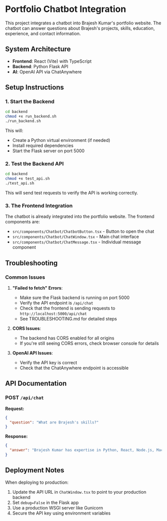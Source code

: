 # Portfolio Chatbot Integration

This project integrates a chatbot into Brajesh Kumar's portfolio website. The chatbot can answer questions about Brajesh's projects, skills, education, experience, and contact information.

## System Architecture

- **Frontend**: React (Vite) with TypeScript
- **Backend**: Python Flask API
- **AI**: OpenAI API via ChatAnywhere

## Setup Instructions

### 1. Start the Backend

```bash
cd backend
chmod +x run_backend.sh
./run_backend.sh
```

This will:
- Create a Python virtual environment (if needed)
- Install required dependencies
- Start the Flask server on port 5000

### 2. Test the Backend API

```bash
cd backend
chmod +x test_api.sh
./test_api.sh
```

This will send test requests to verify the API is working correctly.

### 3. The Frontend Integration

The chatbot is already integrated into the portfolio website. The frontend components are:

- `src/components/Chatbot/ChatbotButton.tsx` - Button to open the chat
- `src/components/Chatbot/ChatWindow.tsx` - Main chat interface
- `src/components/Chatbot/ChatMessage.tsx` - Individual message component

## Troubleshooting

### Common Issues

1. **"Failed to fetch" Errors**:
   - Make sure the Flask backend is running on port 5000
   - Verify the API endpoint is `/api/chat`
   - Check that the frontend is sending requests to `http://localhost:5000/api/chat`
   - See TROUBLESHOOTING.md for detailed steps

2. **CORS Issues**:
   - The backend has CORS enabled for all origins
   - If you're still seeing CORS errors, check browser console for details

3. **OpenAI API Issues**:
   - Verify the API key is correct
   - Check that the ChatAnywhere endpoint is accessible

## API Documentation

### POST `/api/chat`

**Request:**
```json
{
  "question": "What are Brajesh's skills?"
}
```

**Response:**
```json
{
  "answer": "Brajesh Kumar has expertise in Python, React, Node.js, Machine Learning, Google Cloud, Azure, Firebase, Kong, and UI/UX design."
}
```

## Deployment Notes

When deploying to production:

1. Update the API URL in `ChatWindow.tsx` to point to your production backend
2. Set `debug=False` in the Flask app
3. Use a production WSGI server like Gunicorn
4. Secure the API key using environment variables